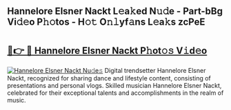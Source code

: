 ## Hannelore Elsner Nackt L𝚎a𝚔ed N𝚞𝚍e - Part-bBg Vi𝚍𝚎o P𝚑𝚘tos - H𝚘𝚝 O𝚗𝚕yf𝚊ns L𝚎a𝚔s zcPeE

# <h2><a href="http://kfaccw7.oniu.top/?m=Hannelore+Elsner+Nackt">🔗👉 🔴 Hannelore Elsner Nackt P𝚑ot𝚘𝚜 V𝚒d𝚎o</a></h2>

[![Hannelore Elsner Nackt Nu𝚍e𝚜](https://i.imgur.com/0qMVB7G.gif)](http://kfaccw7.oniu.top/?m=Hannelore+Elsner+Nackt)
Digital trendsetter Hannelore Elsner Nackt, recognized for sharing dance and lifestyle content, consisting of presentations and personal vlogs. Skilled musician Hannelore Elsner Nackt, celebrated for their exceptional talents and accomplishments in the realm of music.  
